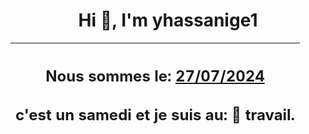 <h1 align='center'>Hi 👋, I'm yhassanige1</h1>
<div align='center'>

|<h2 align='center'>Nous sommes le: <u>27/07/2024</u></h2><h2 align='center'>c'est un samedi et je suis au: 🏢 travail.</h2>|
|---
</div>